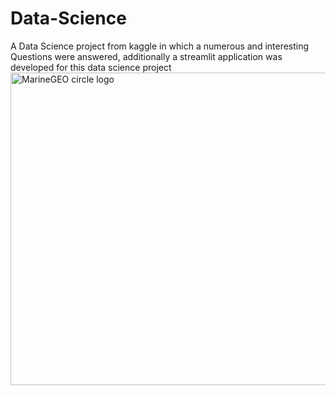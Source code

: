 # Data-Science
A Data Science project from kaggle  in which a numerous and interesting Questions were answered, additionally a streamlit application was developed
for this data science project
<img src="61932c032e0a0173df6d2377_What is Web Scraping.jpg" alt="MarineGEO circle logo" style="height: 500px; width:700px;"/>

